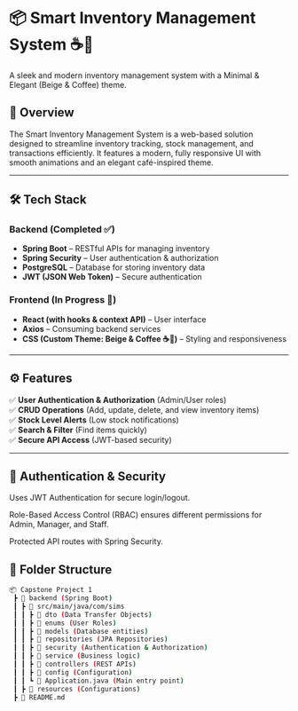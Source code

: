 # 📦 Smart Inventory Management System ☕🍪
A sleek and modern inventory management system with a Minimal & Elegant (Beige & Coffee) theme.
## 🚀 Overview
The Smart Inventory Management System is a web-based solution designed to streamline inventory tracking, stock management, and transactions efficiently. It features a modern, fully responsive UI with smooth animations and an elegant café-inspired theme.

---

## 🛠️ Tech Stack  

### **Backend** (Completed ✅)  
- **Spring Boot** – RESTful APIs for managing inventory  
- **Spring Security** – User authentication & authorization  
- **PostgreSQL** – Database for storing inventory data  
- **JWT (JSON Web Token)** – Secure authentication  

### **Frontend** (In Progress 🚧)  
- **React (with hooks & context API)** – User interface  
- **Axios** – Consuming backend services  
- **CSS (Custom Theme: Beige & Coffee ☕🍪)** – Styling and responsiveness  

---

## ⚙️ Features  

✅ **User Authentication & Authorization** (Admin/User roles)  
✅ **CRUD Operations** (Add, update, delete, and view inventory items)  
✅ **Stock Level Alerts** (Low stock notifications)  
✅ **Search & Filter** (Find items quickly)  
✅ **Secure API Access** (JWT-based security) 

---

## 🔐 Authentication & Security
Uses JWT Authentication for secure login/logout.

Role-Based Access Control (RBAC) ensures different permissions for Admin, Manager, and Staff.

Protected API routes with Spring Security.

## 📂 Folder Structure  

```bash
📦 Capstone Project 1
 ┣ 📂 backend (Spring Boot)
 ┃ ┣ 📂 src/main/java/com/sims
 ┃ ┃ ┣ 📂 dto (Data Transfer Objects)
 ┃ ┃ ┣ 📂 enums (User Roles)
 ┃ ┃ ┣ 📂 models (Database entities)
 ┃ ┃ ┣ 📂 repositories (JPA Repositories)
 ┃ ┃ ┣ 📂 security (Authentication & Authorization)
 ┃ ┃ ┣ 📂 service (Business logic)
 ┃ ┃ ┣ 📂 controllers (REST APIs)
 ┃ ┃ ┣ 📂 config (Configuration)
 ┃ ┃ ┗ 📜 Application.java (Main entry point)
 ┃ ┣ 📂 resources (Configurations)
 ┣ 📜 README.md
